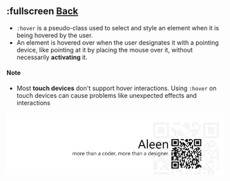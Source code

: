 ## :fullscreen [**Back**](./../pseudoClass.md)

- `:hover` is a pseudo-class used to select and style an element when it is being hovered by the user.
- An element is hovered over when the user designates it with a pointing device, like pointing at it by placing the mouse over it, without necessarily **activating** it.

#### Note

- Most **touch devices** don't support hover interactions. Using `:hover` on touch devices can cause problems like unexpected effects and interactions

<a href="http://aleen42.github.io/" target="_blank" ><img src="./../../../pic/tail.gif"></a>